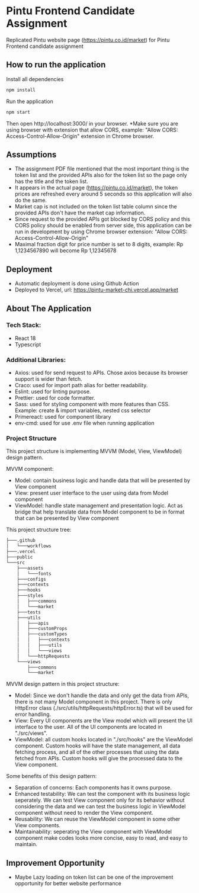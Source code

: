 # Pintu Frontend Candidate Assignment

Replicated Pintu website page (https://pintu.co.id/market) for Pintu Frontend candidate assignment

## How to run the application

Install all dependencies

```bash
npm install
```

Run the application

```bash
npm start
```
Then open http://localhost:3000/ in your browser. 
*Make sure you are using browser with extension that allow CORS, example: "Allow CORS: Access-Control-Allow-Origin" extension in Chrome browser.

## Assumptions
- The assignment PDF file mentioned that the most important thing is the token list and the provided APIs also for the token list so the page only has the title and the token list.
- It appears in the actual page (https://pintu.co.id/market), the token prices are refreshed every around 5 seconds so this application will also do the same.
- Market cap is not included on the token list table column since the provided APIs don't have the market cap information.
- Since request to the provided APIs got blocked by CORS policy and this CORS policy should be enabled from server side, this application can be run in development by using Chrome browser extension: "Allow CORS: Access-Control-Allow-Origin"
- Maximal fraction digit for price number is set to 8 digits, example: Rp 1,1234567890 will become Rp 1,12345678


## Deployment
- Automatic deployment is done using Github Action
- Deployed to Vercel, url: https://pintu-market-chi.vercel.app/market

## About The Application
### Tech Stack:
- React 18
- Typescript

### Additional Libraries:
- Axios: used for send request to APIs. Chose axios because its browser support is wider than fetch.
- Craco: used for import path alias for better readability.
- Eslint: used for linting purpose.
- Prettier: used for code formatter.
- Sass: used for styling component with more features than CSS. Example: create & import variables, nested css selector
- Primereact: used for component library
- env-cmd: used for use .env file when running application

### Project Structure
This project structure is implementing MVVM (Model, View, ViewModel) design pattern. 

MVVM component:
- Model: contain business logic and handle data that will be presented by View component
- View: present user interface to the user using data from Model component
- ViewModel: handle state management and presentation logic. Act as bridge that help translate data from Model component to be in format that can be presented by View component

This project structure tree:
```bash
├───.github
│   └───workflows
├───.vercel
├───public
└───src
    ├───assets
    │   └───fonts
    ├───configs
    ├───contexts
    ├───hooks
    ├───styles
    │   ├───commons
    │   └───market
    ├───tests
    ├───utils
    │   ├───apis
    │   ├───customProps
    │   ├───customTypes
    │   │   ├───contexts
    │   │   ├───utils
    │   │   └───views
    │   └───httpRequests
    └───views
        ├───commons
        └───market
```

MVVM design pattern in this project structure:
- Model: Since we don't handle the data and only get the data from APIs, there is not many Model component in this project. There is only HttpError class (./src/utils/httpRequests/httpError.ts) that will be used for error handling.
- View: Every UI components are the View model which will present the UI interface to the user. All of the UI components are located in "./src/views".
- ViewModel: all custom hooks located in "./src/hooks" are the ViewModel component. Custom hooks will have the state management, all data fetching process, and all of the other processes that using the data fetched from APIs. Custom hooks will give the processed data to the View component.

Some benefits of this design pattern:
- Separation of concerns: Each components has it owns purpose.
- Enhanced testability: We can test the component with its business logic seperately. We can test View component only for its behavior without considering the data and we can test the business logic in ViewModel component without need to render the View component.
- Reusability: We can reuse the ViewModel component in some other View components.
- Maintainability: seperating the View component with ViewModel component make codes looks more concise, easy to read, and easy to maintain.

## Improvement Opportunity
- Maybe Lazy loading on token list can be one of the improvement opportunity for better website performance